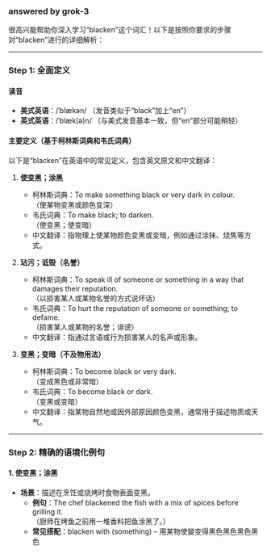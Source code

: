 ### answered by grok-3
很高兴能帮助你深入学习“blacken”这个词汇！以下是按照你要求的步骤对“blacken”进行的详细解析：

---

### Step 1: 全面定义

#### 读音
- **美式英语**：/ˈblækən/ （发音类似于“black”加上“en”）
- **英式英语**：/ˈblæk(ə)n/ （与美式发音基本一致，但“en”部分可能稍轻）

#### 主要定义（基于柯林斯词典和韦氏词典）
以下是“blacken”在英语中的常见定义，包含英文原文和中文翻译：

1. **使变黑；涂黑**  
   - 柯林斯词典：To make something black or very dark in colour.  
     （使某物变黑或颜色变深）  
   - 韦氏词典：To make black; to darken.  
     （使变黑；使变暗）  
   - 中文翻译：指物理上使某物颜色变黑或变暗，例如通过涂抹、烧焦等方式。

2. **玷污；诋毁（名誉）**  
   - 柯林斯词典：To speak ill of someone or something in a way that damages their reputation.  
     （以损害某人或某物名誉的方式说坏话）  
   - 韦氏词典：To hurt the reputation of someone or something; to defame.  
     （损害某人或某物的名誉；诽谤）  
   - 中文翻译：指通过言语或行为损害某人的名声或形象。

3. **变黑；变暗（不及物用法）**  
   - 柯林斯词典：To become black or very dark.  
     （变成黑色或非常暗）  
   - 韦氏词典：To become black or dark.  
     （变黑或变暗）  
   - 中文翻译：指某物自然地或因外部原因颜色变黑，通常用于描述物质或天气。

---

### Step 2: 精确的语境化例句

#### 1. 使变黑；涂黑  
- **场景**：描述在烹饪或烧烤时食物表面变黑。  
  - **例句**：The chef blackened the fish with a mix of spices before grilling it.  
    （厨师在烤鱼之前用一堆香料把鱼涂黑了。）  
  - **常见搭配**：blacken with (something) – 用某物使變变得黑色黑色黑色黑色